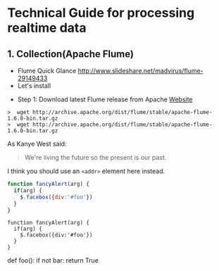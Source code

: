 # Technical Guide for processing realtime data
## 1. Collection(Apache Flume)

- Flume Quick Glance
http://www.slideshare.net/madvirus/flume-29149433
- Let's install
 * Step 1: Download latest Flume release from Apache [Website](http://archive.apache.org/dist/flume/)
```
>  wget http://archive.apache.org/dist/flume/stable/apache-flume-1.6.0-bin.tar.gz
>  wget http://archive.apache.org/dist/flume/stable/apache-flume-1.6.0-bin.tar.gz
```

As Kanye West said:

> We're living the future so
> the present is our past.

I think you should use an
`<addr>` element here instead.

```javascript
function fancyAlert(arg) {
  if(arg) {
    $.facebox({div:'#foo'})
  }
}
```

    function fancyAlert(arg) {
      if(arg) {
        $.facebox({div:'#foo'})
      }
    }


  def foo():
    if not bar:
        return True
